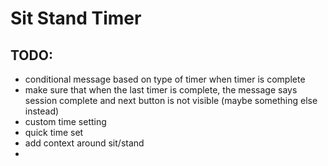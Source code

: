 # Sit Stand Timer

## TODO:

- conditional message based on type of timer when timer is complete
- make sure that when the last timer is complete, the message says session complete and next button is not visible (maybe something else instead)
- custom time setting
- quick time set
- add context around sit/stand
-
